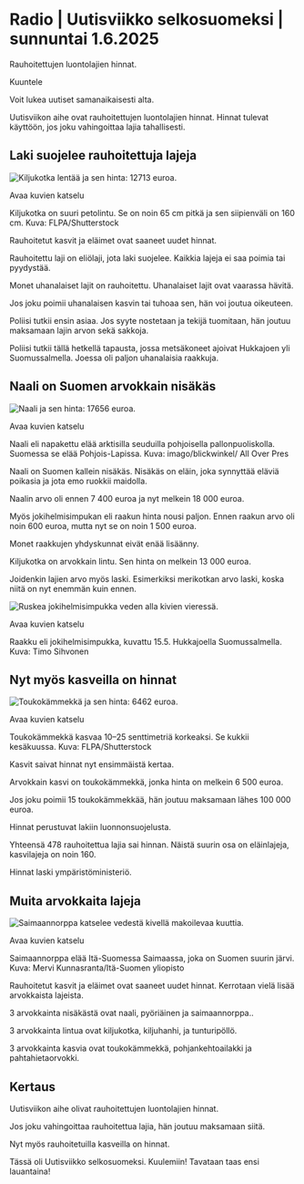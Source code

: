 # Radio | Uutisviikko selkosuomeksi | sunnuntai 1.6.2025

Rauhoitettujen luontolajien hinnat.

Kuuntele

Voit lukea uutiset samanaikaisesti alta.

Uutisviikon aihe ovat rauhoitettujen luontolajien hinnat. Hinnat tulevat käyttöön, jos joku vahingoittaa lajia tahallisesti.

## Laki suojelee rauhoitettuja lajeja

![Kiljukotka lentää ja sen hinta: 12713 euroa.](https://images.cdn.yle.fi/image/upload/c_crop,h_1079,w_1919,x_0,y_0/ar_1.7777777777777777,c_fill,g_faces,h_431,w_767/dpr_1.0/q_auto:eco/f_auto/fl_lossy/v1748431801/39-14730266836f1c95733b)

Avaa kuvien katselu

Kiljukotka on suuri petolintu. Se on noin 65 cm pitkä ja sen siipienväli on 160 cm. Kuva: FLPA/Shutterstock

Rauhoitetut kasvit ja eläimet ovat saaneet uudet hinnat.

Rauhoitettu laji on eliölaji, jota laki suojelee. Kaikkia lajeja ei saa poimia tai pyydystää.

Monet uhanalaiset lajit on rauhoitettu. Uhanalaiset lajit ovat vaarassa hävitä.

Jos joku poimii uhanalaisen kasvin tai tuhoaa sen, hän voi joutua oikeuteen.

Poliisi tutkii ensin asiaa. Jos syyte nostetaan ja tekijä tuomitaan, hän joutuu maksamaan lajin arvon sekä sakkoja.

Poliisi tutkii tällä hetkellä tapausta, jossa metsäkoneet ajoivat Hukkajoen yli Suomussalmella. Joessa oli paljon uhanalaisia raakkuja.

## Naali on Suomen arvokkain nisäkäs

![Naali ja sen hinta: 17656 euroa.](https://images.cdn.yle.fi/image/upload/c_crop,h_1080,w_1919,x_0,y_0/ar_1.7777777777777777,c_fill,g_faces,h_431,w_767/dpr_1.0/q_auto:eco/f_auto/fl_lossy/v1748431806/39-14730276836f1c9ba673)

Avaa kuvien katselu

Naali eli napakettu elää arktisilla seuduilla pohjoisella pallonpuoliskolla. Suomessa se elää Pohjois-Lapissa. Kuva: imago/blickwinkel/ All Over Pres

Naali on Suomen kallein nisäkäs. Nisäkäs on eläin, joka synnyttää eläviä poikasia ja jota emo ruokkii maidolla.

Naalin arvo oli ennen 7 400 euroa ja nyt melkein 18 000 euroa.

Myös jokihelmisimpukan eli raakun hinta nousi paljon. Ennen raakun arvo oli noin 600 euroa, mutta nyt se on noin 1 500 euroa.

Monet raakkujen yhdyskunnat eivät enää lisäänny.

Kiljukotka on arvokkain lintu. Sen hinta on melkein 13 000 euroa.

Joidenkin lajien arvo myös laski. Esimerkiksi merikotkan arvo laski, koska niitä on nyt enemmän kuin ennen.

![Ruskea jokihelmisimpukka veden alla kivien vieressä. ](https://images.cdn.yle.fi/image/upload/c_crop,h_2268,w_4032,x_0,y_493/ar_1.7777777777777777,c_fill,g_faces,h_431,w_767/dpr_1.0/q_auto:eco/f_auto/fl_lossy/v1747314551/39-14660746825e6b89379f)

Avaa kuvien katselu

Raakku eli jokihelmisimpukka, kuvattu 15.5. Hukkajoella Suomussalmella. Kuva: Timo Sihvonen

## Nyt myös kasveilla on hinnat

![Toukokämmekkä ja sen hinta: 6462 euroa.](https://images.cdn.yle.fi/image/upload/c_crop,h_2135,w_3799,x_0,y_3/ar_1.7777777777777777,c_fill,g_faces,h_431,w_767/dpr_1.0/q_auto:eco/f_auto/fl_lossy/v1748432543/39-14730236836f1c802537)

Avaa kuvien katselu

Toukokämmekkä kasvaa 10–25 senttimetriä korkeaksi. Se kukkii kesäkuussa. Kuva: FLPA/Shutterstock

Kasvit saivat hinnat nyt ensimmäistä kertaa.

Arvokkain kasvi on toukokämmekkä, jonka hinta on melkein 6 500 euroa.

Jos joku poimii 15 toukokämmekkää, hän joutuu maksamaan lähes 100 000 euroa.

Hinnat perustuvat lakiin luonnonsuojelusta.

Yhteensä 478 rauhoitettua lajia sai hinnan. Näistä suurin osa on eläinlajeja, kasvilajeja on noin 160.

Hinnat laski ympäristöministeriö.

## Muita arvokkaita lajeja

![Saimaannorppa katselee vedestä kivellä makoilevaa kuuttia.](https://images.cdn.yle.fi/image/upload/c_crop,h_4644,w_8256,x_0,y_172/ar_1.7777777777777777,c_fill,g_faces,h_431,w_767/dpr_1.0/q_auto:eco/f_auto/fl_lossy/v1748010161/39-147081768308447ef7ac)

Avaa kuvien katselu

Saimaannorppa elää Itä-Suomessa Saimaassa, joka on Suomen suurin järvi.  Kuva: Mervi Kunnasranta/Itä-Suomen yliopisto

Rauhoitetut kasvit ja eläimet ovat saaneet uudet hinnat. Kerrotaan vielä lisää arvokkaista lajeista.

3 arvokkainta nisäkästä ovat naali, pyöriäinen ja saimaannorppa..

3 arvokkainta lintua ovat kiljukotka, kiljuhanhi, ja tunturipöllö.

3 arvokkainta kasvia ovat toukokämmekkä, pohjankehtoailakki ja pahtahietaorvokki.

## Kertaus

Uutisviikon aihe olivat rauhoitettujen luontolajien hinnat.

Jos joku vahingoittaa rauhoitettua lajia, hän joutuu maksamaan siitä.

Nyt myös rauhoitetuilla kasveilla on hinnat.

Tässä oli Uutisviikko selkosuomeksi. Kuulemiin! Tavataan taas ensi lauantaina!
